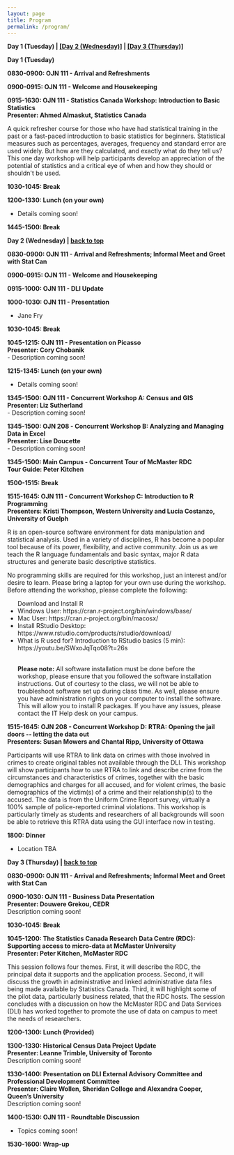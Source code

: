 ```yaml
---
layout: page
title: Program
permalink: /program/
---
```


<p><b><a name="day-one">Day 1 (Tuesday)</a> | <a href="#day-two">[Day 2 (Wednesday)]</a> | <a href="#day-three">[Day 3 (Thursday)]</a></b>
</p>

<p>
<b>Day 1 (Tuesday)</b><p>
	
<table>
 <thead>
    <tr>
    </tr>
 </thead>
<tbody>
   <tr>   
	   <b><a name="1-1">0830-0900: OJN 111 - Arrival and Refreshments</a></b> <br>
</tr>
<p>
<tr>
	<b><a name="1-2">0900-0915: OJN 111 - Welcome and Housekeeping</a></b><br>

</tr>	
<p>
<tr>
	<b><a name="1-3">0915-1630: OJN 111 - Statistics Canada Workshop: Introduction to Basic Statistics</a><br>
Presenter: Ahmed Almaskut, Statistics Canada</b>	
<p>A quick refresher course for those who have had statistical training in the past or a fast-paced introduction to basic statistics for beginners. Statistical measures such as percentages, averages, frequency and standard error are used widely. But how are they calculated, and exactly what do they tell us? This one day workshop will help participants develop an appreciation of the potential of statistics and a critical eye of when and how they should or shouldn't be used.</p>
</tr>	
<p>
<tr>
	<b><a name="1-4">1030-1045: Break</a></b><br>
</tr>
<p>
<tr>
	<b><a name="1-6">1200-1330: Lunch (on your own)</a></b><br>

- Details coming soon!
</tr>
<p>
<tr>
	<b><a name="1-8">1445-1500: Break</a></b><br>
</tr>
<p>
<p><p>
<tr>
<p><b><a name="day-two">Day 2 (Wednesday)</a> | <a href="#day-one">back to top</a></b></p>

</tr>

<p>
	
<tr>
<b><a name="2-1">0830-0900: OJN 111 - Arrival and Refreshments; Informal Meet and Greet with Stat Can</a></b><br>

</tr>
<p>
	
<tr>
<b><a name="2-2">0900-0915: OJN 111 - Welcome and Housekeeping</a></b><br>

</tr>
<p>

<tr>
<b><a name="2-3">0915-1000: OJN 111 - DLI Update</a></b><br>
</tr>

<p>

<tr>
<b><a name="2-4">1000-1030: OJN 111 - Presentation</a></b><br>

- Jane Fry
</tr>

<p>

<tr>
<b><a name="2-5">1030-1045: Break</a></b><br>
	
</tr>

<p>

<tr>
<b><a name="2-6">1045-1215: OJN 111 - Presentation on Picasso</a><br>
Presenter: Cory Chobanik</b><br>
- Description coming soon!

</tr>

<p>

<tr>
<b><a name="2-7">1215-1345: Lunch (on your own)</a></b><br>

- Details coming soon!

</tr>

<p>

<tr>
<b><a name="2-8a">1345-1500: OJN 111 - Concurrent Workshop A: Census and GIS</a><br>
Presenter: Liz Sutherland</b><br>
- Description coming soon!

</tr>

<p>

<tr>
<b><a name="2-8b">1345-1500: OJN 208 - 	Concurrent Workshop B: Analyzing and Managing Data in Excel</a><br>
Presenter: Lise Doucette</b><br>
- Description coming soon!

</tr>

<p>

<tr>
<b><a name="2-8c">1345-1500: Main Campus - Concurrent Tour of McMaster RDC</a><br>
Tour Guide: Peter Kitchen</b><br>
</tr>

<p>

<tr>
<b><a name="2-9">1500-1515: Break</a></b><br>

</tr>

<p>
<tr>
<b><a name="2-10c">1515-1645: OJN 111 -  Concurrent Workshop C: Introduction to R Programming</a><br>
Presenters: Kristi Thompson, Western University and Lucia Costanzo, University of Guelph</b>
<p>R is an open-source software environment for data manipulation and statistical analysis. Used in a variety of disciplines, R has become a popular tool because of its power, flexibility, and active community. Join us as we teach the R language fundamentals and basic syntax, major R data structures and generate basic descriptive statistics.
	
No programming skills are required for this workshop, just an interest and/or desire to learn. Please bring a laptop for your own use during the workshop. Before attending the workshop, please complete the following:</p>

<p><ul>Download and Install R
	<li>Windows User: https://cran.r-project.org/bin/windows/base/</li>
	<li>Mac User: https://cran.r-project.org/bin/macosx/</li> 
	<li>Install RStudio Desktop: https://www.rstudio.com/products/rstudio/download/</li>
	<li>What is R used for? Introduction to RStudio basics (5 min): https://youtu.be/SWxoJqTqo08?t=26s</li><br>
	
<p><b>Please note:</b> All software installation must be done before the workshop, please ensure that you followed the software installation instructions. Out of courtesy to the class, we will not be able to troubleshoot software set up during class time. As well, please ensure you have administration rights on your computer to install the software. This will allow you to install R packages.  If you have any issues, please contact the IT Help desk on your campus.
</tr>

<p>
<tr>
<b><a name="2-10d">1515-1645: OJN 208 -  Concurrent Workshop D: RTRA: Opening the jail doors -- letting the data out</a><br>
	Presenters: Susan Mowers and Chantal Ripp, University of Ottawa</b>

<p>Participants will use RTRA to link data on crimes with those involved in crimes to create original tables not available through the DLI. This workshop will show participants how to use RTRA to link and describe crime from the circumstances and characteristics of crimes, together with the basic demographics and charges for all accused, and for violent crimes, the basic demographics of the victim(s) of a crime and their relationship(s) to the accused. The data is from the Uniform Crime Report survey, virtually a 100% sample of police-reported criminal violations. This workshop is particularly timely as students and researchers of all backgrounds will soon be able to retrieve this RTRA data using the GUI interface now in testing.

</tr>

<p>

<tr>
<b><a name="2-11">1800: Dinner</a></b><br>

- Location TBA

</tr>

<p>
<tr>
	<p><b><a name="day-three">Day 3 (Thursday)</a> | <a href="#day-one">back to top</a></b></p>
	
</tr>

<p>

<tr>

<b><a name="3-1">0830-0900: OJN 111 - Arrival and Refreshments; Informal Meet and Greet with Stat Can</a></b><br>

</tr>
<p>

<tr>
<b><a name="3-2">0900-1030: OJN 111 - Business Data Presentation</a><br>
	Presenter: Douwere Grekou, CEDR</b><br>
Description coming soon!

</tr>
<p>

<tr>

<b><a name="3-3">1030-1045: Break</a></b><br>

</tr>
<p>

<tr>
<b><a name="3-4">1045-1200: The Statistics Canada Research Data Centre (RDC): Supporting access to micro-data at 
McMaster University 
</a><br>
Presenter: Peter Kitchen, McMaster RDC</b>

<p>This session follows four themes. First, it will describe the RDC, the principal data it supports and the application process. Second, it will discuss the growth in administrative and linked administrative data files being made available by Statistics Canada. Third, it will highlight some of the pilot data, particularly business related, that the RDC hosts. The session concludes with a discussion on how the McMaster RDC and Data Services (DLI) has worked together to promote the use of data on campus to meet the needs of researchers.</p>

</tr>
<p>

<tr>
<b><a name="3-5">1200-1300: Lunch (Provided)</a></b><br>

</tr>

<p>

<tr>
<b><a name="3-5a">1300-1330: Historical Census Data Project Update</a><br>
Presenter: Leanne Trimble, University of Toronto</b><br>
Description coming soon!
</tr>

<p>

<tr>
<b><a name="3-5b">1330-1400: Presentation on DLI External Advisory Committee and Professional Development Committee</a><br>
Presenter: Claire Wollen, Sheridan College and Alexandra Cooper, Queen’s University</b><br>
Description coming soon!
</tr>

<p>

<tr>
<b><a name="3-6">1400-1530: OJN 111 - Roundtable Discussion</a></b><br>

- Topics coming soon!

</tr>
<p>

<tr>
<b><a name="3-7">1530-1600: Wrap-up</a></b>
</tr>
<p>




